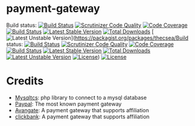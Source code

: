 # payment-gateway

Build status: [![Build Status](https://travis-ci.org/thecsea/payment-gateway.svg?branch=master)](https://travis-ci.org/thecsea/payment-gateway) [![Scrutinizer Code Quality](https://scrutinizer-ci.com/g/thecsea/payment-gateway/badges/quality-score.png?b=master)](https://scrutinizer-ci.com/g/thecsea/payment-gateway/?branch=master) [![Code Coverage](https://scrutinizer-ci.com/g/thecsea/payment-gateway/badges/coverage.png?b=master)](https://scrutinizer-ci.com/g/thecsea/payment-gateway/?branch=master) [![Build Status](https://scrutinizer-ci.com/g/thecsea/payment-gateway/badges/build.png?b=master)](https://scrutinizer-ci.com/g/thecsea/payment-gateway/build-status/master) [![Latest Stable Version](https://poser.pugx.org/thecsea/payment-gateway/v/stable)](https://packagist.org/packages/thecsea/payment-gateway) [![Total Downloads](https://poser.pugx.org/thecsea/payment-gateway/downloads)](https://packagist.org/packages/thecsea/payment-gateway) [![Latest Unstable Version](https://poser.pugx.org/thecsea/payment-gateway/v/unstable)](https://packagist.org/packages/thecsea/Build status: [![Build Status](https://travis-ci.org/thecsea/payment-gateway.svg?branch=master)](https://travis-ci.org/thecsea/payment-gateway) [![Scrutinizer Code Quality](https://scrutinizer-ci.com/g/thecsea/payment-gateway/badges/quality-score.png?b=master)](https://scrutinizer-ci.com/g/thecsea/payment-gateway/?branch=master) [![Code Coverage](https://scrutinizer-ci.com/g/thecsea/payment-gateway/badges/coverage.png?b=master)](https://scrutinizer-ci.com/g/thecsea/payment-gateway/?branch=master) [![Build Status](https://scrutinizer-ci.com/g/thecsea/payment-gateway/badges/build.png?b=master)](https://scrutinizer-ci.com/g/thecsea/payment-gateway/build-status/master) [![Latest Stable Version](https://poser.pugx.org/thecsea/payment-gateway/v/stable)](https://packagist.org/packages/thecsea/payment-gateway) [![Total Downloads](https://poser.pugx.org/thecsea/payment-gateway/downloads)](https://packagist.org/packages/thecsea/payment-gateway) [![Latest Unstable Version](https://poser.pugx.org/thecsea/payment-gateway/v/unstable)](https://packagist.org/packages/thecsea/payment-gateway) [![License](https://poser.pugx.org/thecsea/payment-gateway/license)](https://packagist.org/packages/thecsea/payment-gateway)) [![License](https://poser.pugx.org/thecsea/payment-gateway/license)](https://packagist.org/packages/thecsea/payment-gateway)



# Credits
* [Mysqltcs](https://github.com/thecsea/mysqltcs): php library to connect to a mysql database
* [Paypal](http://paypal.com): The most known payment gateway
* [Avangate](http://avangate.com): A payment gateway that supports affiliation
* [clickbank](http://clickbank.com): A payment gateway that supports affiliation
